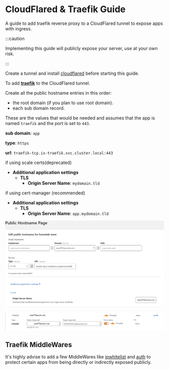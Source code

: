 # CloudFlared & Traefik Guide

A guide to add traefik reverse proxy to a CloudFlared tunnel to expose apps with ingress.

:::caution

Implementing this guide will publicly expose your server, use at your own risk.

:::

Create a tunnel and install [cloudflared](https://truecharts.org/charts/stable/cloudflared/installation_notes) before starting this guide.

To add [**traefik**](https://truecharts.org/charts/enterprise/traefik/how-to#how-to) to the CloudFlared tunnel.

Create all the public hostname entries in this order:

- the root domain (if you plan to use root domain).
- each sub domain record.

These are the values that would be needed and assumes that the app is named `traefik` and the port is set to `443`.

**sub domain**: `app`

**type**: `https`

**url**: `traefik-tcp.ix-traefik.svc.cluster.local:443`

if using scale certs(deprecated)

- **Additional application settings**
  - **TLS**
    - **Origin Server Name**: `mydomain.tld`

if using cert-manager (recommended)

- **Additional application settings**
  - **TLS**
    - **Origin Server Name**: `app.mydomain.tld`

![traefik-root-domain](./img/traefik-cloudflared-root-domain.png)

![cf-cname-dns-root](./img/cf-cname-root-cfargotunnel.png)

## Traefik MiddleWares

It's highly advise to add a few MiddleWares like [ipwhitelist](/docs/platforms/scale/apps-and-services/apps/traefik/traefik-middlewares-guide/index.md#ipwhitelist) and [auth](/docs/platforms/scale/apps-and-services/apps/traefik/traefik-middlewares-guide/index.md#auth) to protect certain apps from being directly or indirectly exposed publicly.
